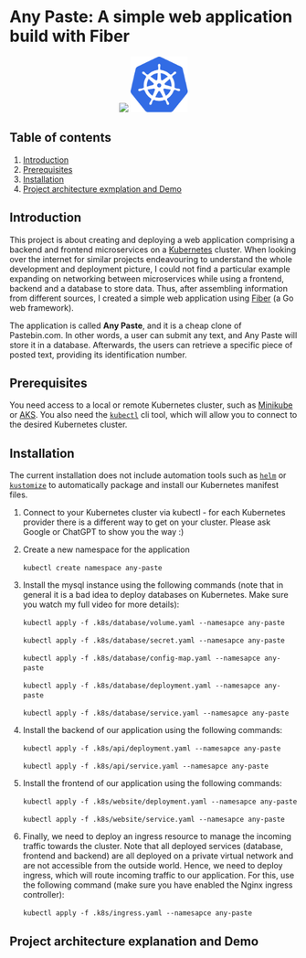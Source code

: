 # Any Paste: A simple web application build with Fiber

<p align="center">
     <img src="https://gofiber.io/assets/images/logo.svg" width="250">
     <img src="https://github.com/kubernetes/kubernetes/raw/master/logo/logo.png" width="100">
</p>


## Table of contents

1. [Introduction](#introduction)
2. [Prerequisites](#prerequisites)
3. [Installation](#installation)
4. [Project architecture exmplation and Demo](#project-architecture-explanation-and-demo)

## Introduction
This project is about creating and deploying a web application comprising a backend and frontend microservices on a [Kubernetes](https://kubernetes.io/) cluster. When looking over the internet for similar projects endeavouring to understand the whole development and deployment picture, I could not find a particular example expanding on networking between microservices while using a frontend, backend and a database to store data. Thus, after assembling information from different sources, I created a simple web application using [Fiber](https://gofiber.io/) (a Go web framework). 

The application is called **Any Paste**, and it is a cheap clone of Pastebin.com. In other words, a user can submit any text, and Any Paste will store it in a database. Afterwards, the users can retrieve a specific piece of posted text, providing its identification number. 

## Prerequisites
You need access to a local or remote Kubernetes cluster, such as [Minikube](https://minikube.sigs.k8s.io/docs/start/) or [AKS](https://azure.microsoft.com/en-us/products/kubernetes-service). You also need the [`kubectl`](https://kubernetes.io/docs/reference/kubectl/kubectl/) cli tool, which will allow you to connect to the desired Kubernetes cluster.

## Installation
The current installation does not include automation tools such as [`helm`](https://helm.sh/) or [`kustomize`](https://kustomize.io/) to automatically package and install our Kubernetes manifest files.

1. Connect to your Kubernetes cluster via kubectl - for each Kubernetes provider there is a different way to get on your cluster. Please ask Google or ChatGPT to show you the way :)
   
2. Create a new namespace for the application

   `kubectl create namespace any-paste`

3. Install the mysql instance using the following commands (note that in general it is a bad idea to deploy databases on Kubernetes. Make sure you watch my full video for more details):
   
     `kubectl apply -f .k8s/database/volume.yaml --namesapce any-paste`

     `kubectl apply -f .k8s/database/secret.yaml --namesapce any-paste`

     `kubectl apply -f .k8s/database/config-map.yaml --namesapce any-paste`

     `kubectl apply -f .k8s/database/deployment.yaml --namesapce any-paste`

     `kubectl apply -f .k8s/database/service.yaml --namesapce any-paste`

4. Install the backend of our application using the following commands:
   
   `kubectl apply -f .k8s/api/deployment.yaml --namesapce any-paste`

   `kubectl apply -f .k8s/api/service.yaml --namesapce any-paste`

5. Install the frontend of our application using the following commands:
   
   `kubectl apply -f .k8s/website/deployment.yaml --namesapce any-paste`
   
   `kubectl apply -f .k8s/website/service.yaml --namesapce any-paste`

6. Finally, we need to deploy an ingress resource to manage the incoming traffic towards the cluster. Note that all deployed services (database, frontend and backend) are all deployed on a private virtual network and are not accessible from the outside world. Hence, we need to deploy ingress, which will route incoming traffic to our application. For this, use the following command (make sure you have enabled the Nginx ingress controller):
   
   `kubectl apply -f .k8s/ingress.yaml --namesapce any-paste`



## Project architecture explanation and Demo
